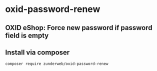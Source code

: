 <h1>oxid-password-renew</h1>
<h2>OXID eShop: Force new password if password field is empty</h2>

<h2>Install via composer</h2>
<p><code>composer require zunderweb/oxid-password-renew</code></p>

